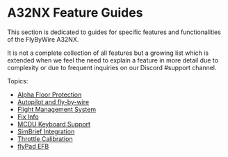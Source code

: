 # A32NX Feature Guides

This section is dedicated to guides for specific features and functionalities of the FlyByWire A32NX.

It is not a complete collection of all features but a growing list which is extended when we feel the need to explain a feature in more detail due to complexity or due to frequent inquiries on our Discord #support channel.

Topics:

- [Alpha Floor Protection](../../pilots-corner/advanced-guides/afloor.md)
- [Autopilot and fly-by-wire](autopilot-fbw.md)
- [Flight Management System](cFMS.md)
- [Fix Info](../../pilots-corner/advanced-guides/flight-planning/fixinfo.md)
- [MCDU Keyboard Support](mcdu-keyboard.md)
- [SimBrief Integration](simbrief.md)
- [Throttle Calibration](flyPad/throttle-calibration.md)
- [flyPad EFB](flyPad/index.md)
